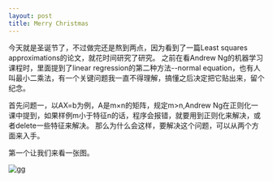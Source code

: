```yaml
---
layout: post
title: Merry Christmas
---
```


今天就是圣诞节了，不过做完还是熬到两点，因为看到了一篇Least squares approximations的论文，就花时间研究了研究。
之前在看Andrew Ng的机器学习课程时，里面提到了linear regression的第二种方法--normal equation，也有人叫最小二乘法，有一个关键问题我一直不得理解，搞懂之后决定把它贴出来，留个纪念。

首先问题一，以AX=b为例，A是m×n的矩阵，规定m>n,Andrew Ng在正则化一课中提到，如果样例m小于特征n的话，程序会报错，就要用到正则化来解决，或者delete一些特征来解决。
那么为什么会这样，要解决这个问题，可以从两个方面来入手。

第一个让我们来看一张图。

![gg]({{site.imageOne}})
